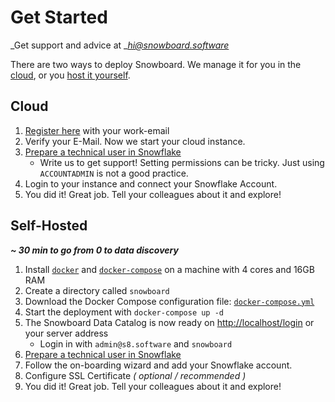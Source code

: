 # Get Started

_Get support and advice at _[_hi@snowboard.software_](mailto:hi@snowboard.software)

There are two ways to deploy Snowboard. We manage it for you in the [cloud](getstarted.md#cloud), or you [host it yourself](getstarted.md#self-hosted).

## Cloud

1. [Register here](https://register.s8.software) with your work-email
2. Verify your E-Mail. Now we start your cloud instance.
3. [Prepare a technical user in Snowflake](snowflake\_connection.md)
   * Write us to get support! Setting permissions can be tricky. Just using `ACCOUNTADMIN` is not a good practice.
4. Login to your instance and connect your Snowflake Account.
5. You did it! Great job. Tell your colleagues about it and explore!

## Self-Hosted

_**\~ 30 min to go from 0 to data discovery**_

1. Install [`docker`](https://docs.docker.com/engine/install/) and [`docker-compose`](https://docs.docker.com/compose/install/) on a machine with 4 cores and 16GB RAM
2. Create a directory called `snowboard`
3. Download the Docker Compose configuration file: [`docker-compose.yml`](https://raw.githubusercontent.com/zurferr/snowboard\_software/main/docs/docker-compose.yml)
4. Start the deployment with `docker-compose up -d`
5. The Snowboard Data Catalog is now ready on [http://localhost/login](http://localhost/login) or your server address
   * Login in with `admin@s8.software` and `snowboard`
6. [Prepare a technical user in Snowflake](snowflake\_connection.md)
7. Follow the on-boarding wizard and add your Snowflake account.
8. Configure SSL Certificate _( optional / recommended )_
9. You did it! Great job. Tell your colleagues about it and explore!
